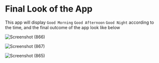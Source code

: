 # Final Look of the App

This app will display `Good Morning` `Good Afternoon` `Good Night` according to the time, and the final outcome of the app look like below

![Screenshot (866)](https://user-images.githubusercontent.com/69896733/193274293-3f67dd29-ffff-455e-86e6-6c22da26cae2.png)

![Screenshot (867)](https://user-images.githubusercontent.com/69896733/193274311-c8eb908e-b081-4094-a516-86a4cdf02955.png)

![Screenshot (865)](https://user-images.githubusercontent.com/69896733/193274325-589affdb-8e50-459c-a81b-2aefaea8a8b9.png)
